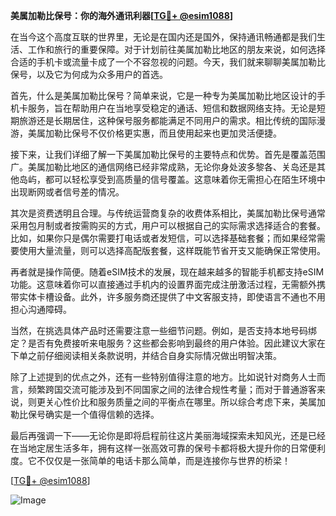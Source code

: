 **美属加勒比保号：你的海外通讯利器[[TG💪+ @esim1088](https://t.me/s/esim1088)]**

在当今这个高度互联的世界里，无论是在国内还是国外，保持通讯畅通都是我们生活、工作和旅行的重要保障。对于计划前往美属加勒比地区的朋友来说，如何选择合适的手机卡或流量卡成了一个不容忽视的问题。今天，我们就来聊聊美属加勒比保号，以及它为何成为众多用户的首选。

首先，什么是美属加勒比保号？简单来说，它是一种专为美属加勒比地区设计的手机卡服务，旨在帮助用户在当地享受稳定的通话、短信和数据网络支持。无论是短期旅游还是长期居住，这种保号服务都能满足不同用户的需求。相比传统的国际漫游，美属加勒比保号不仅价格更实惠，而且使用起来也更加灵活便捷。

接下来，让我们详细了解一下美属加勒比保号的主要特点和优势。首先是覆盖范围广。美属加勒比地区的通信网络已经非常成熟，无论你身处波多黎各、关岛还是其他岛屿，都可以轻松享受到高质量的信号覆盖。这意味着你无需担心在陌生环境中出现断网或者信号差的情况。

其次是资费透明且合理。与传统运营商复杂的收费体系相比，美属加勒比保号通常采用包月制或者按需购买的方式，用户可以根据自己的实际需求选择适合的套餐。比如，如果你只是偶尔需要打电话或者发短信，可以选择基础套餐；而如果经常需要使用大量流量，则可以选择高配版套餐，这样既能节省开支又能确保正常使用。

再者就是操作简便。随着eSIM技术的发展，现在越来越多的智能手机都支持eSIM功能。这意味着你可以直接通过手机内的设置界面完成注册激活过程，无需额外携带实体卡槽设备。此外，许多服务商还提供了中文客服支持，即使语言不通也不用担心沟通障碍。

当然，在挑选具体产品时还需要注意一些细节问题。例如，是否支持本地号码绑定？是否有免费接听来电服务？这些都会影响到最终的用户体验。因此建议大家在下单之前仔细阅读相关条款说明，并结合自身实际情况做出明智决策。

除了上述提到的优点之外，还有一些特别值得注意的地方。比如说针对商务人士而言，频繁跨国交流可能涉及到不同国家之间的法律合规性考量；而对于普通游客来说，则更关心性价比和服务质量之间的平衡点在哪里。所以综合考虑下来，美属加勒比保号确实是一个值得信赖的选择。

最后再强调一下——无论你是即将启程前往这片美丽海域探索未知风光，还是已经在当地定居生活多年，拥有这样一张高效可靠的保号卡都将极大提升你的日常便利度。它不仅仅是一张简单的电话卡那么简单，而是连接你与世界的桥梁！

[[TG💪+ @esim1088](https://t.me/s/esim1088)]  

![Image](https://i.postimg.cc/4NQfJmqS/Snipaste-2025-05-13-00-14-12.png)